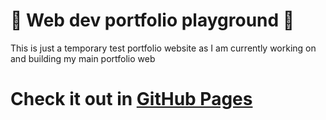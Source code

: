 # 🫧 Web dev portfolio playground 🫧

This is just a temporary test portfolio website as I am currently working on and building my main portfolio web

# Check it out in [GitHub Pages](https://josieko.github.io/PortfolioTest/)
